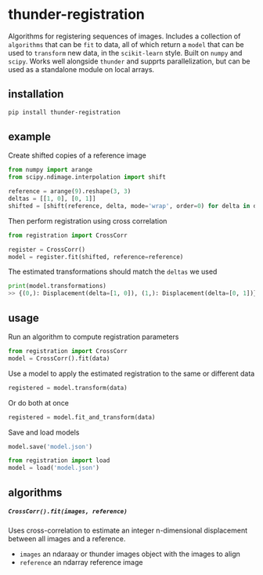 # thunder-registration

Algorithms for registering sequences of images. Includes a collection of `algorithms` that can be `fit` to data, all of which return a `model` that can be used to `transform` new data, in the `scikit-learn` style. Built on `numpy` and `scipy`. Works well alongside `thunder` and supprts parallelization, but can be used as a standalone module on local arrays.

## installation

```bash
pip install thunder-registration
```

## example

Create shifted copies of a reference image

```python
from numpy import arange
from scipy.ndimage.interpolation import shift

reference = arange(9).reshape(3, 3)
deltas = [[1, 0], [0, 1]]
shifted = [shift(reference, delta, mode='wrap', order=0) for delta in deltas]
```

Then perform registration using cross correlation

```python
from registration import CrossCorr

register = CrossCorr()
model = register.fit(shifted, reference=reference)
```

The estimated transformations should match the `deltas` we used

```python
print(model.transformations)
>> {(0,): Displacement(delta=[1, 0]), (1,): Displacement(delta=[0, 1])}
```

## usage

Run an algorithm to compute registration parameters

```python
from registration import CrossCorr
model = CrossCorr().fit(data)
```

Use a model to apply the estimated registration to the same or different data

```python
registered = model.transform(data)
```

Or do both at once

```python
registered = model.fit_and_transform(data)
```

Save and load models

```python
model.save('model.json')
```

```python
from registration import load
model = load('model.json')
```

## algorithms

##### `CrossCorr().fit(images, reference)`

Uses cross-correlation to estimate an integer n-dimensional displacement between all images and a reference.

- `images` an ndaraay or thunder images object with the images to align
- `reference` an ndarray reference image

